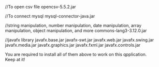 # 
//To open csv file
opencsv-5.5.2.jar

//To connect mysql
mysql-connector-java.jar

//string manipulation, number manipulation, date manipulation, array manipulation, object manipulation, and more
commons-lang3-3.12.0.jar

//javafx library
javafx.base.jar
javafx-swt.jar
javafx.web.jar
javafx.swing.jar
javafx.media.jar
javafx.graphics.jar
javafx.fxml.jar
javafx.controls.jar

You are required to install all of them above to work on this qpplication. Keep at it!
